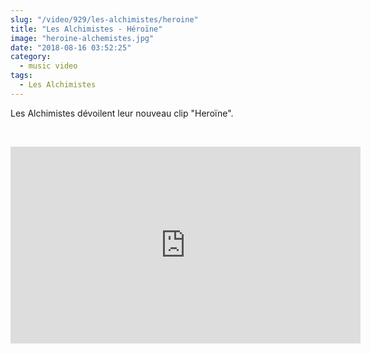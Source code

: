 ```yaml
--- 
slug: "/video/929/les-alchimistes/heroine"
title: "Les Alchimistes - Héroïne"
image: "heroine-alchemistes.jpg"
date: "2018-08-16 03:52:25"
category:
  - music video
tags:
  - Les Alchimistes
---
```

<p>Les Alchimistes dévoilent leur nouveau clip "Heroïne".</p><br/><p><iframe width="560" height="315" src="https://www.youtube.com/embed/tY7fSAXor54" frameborder="0" allow="autoplay; encrypted-media" allowfullscreen></iframe></p>